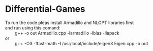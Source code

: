 # Differential-Games
 
To run the code pleas install Armadillo and NLOPT libraries first<br>
and run using this comand:<br>&nbsp;&nbsp;&nbsp;&nbsp;&nbsp;&nbsp;&nbsp;&nbsp;g++ -o out Armadillo.cpp -larmadillo -lblas -llapack <br> or<br>&nbsp;&nbsp;&nbsp;&nbsp;&nbsp;&nbsp;&nbsp;&nbsp;g++ -O3 -ffast-math -I /usr/local/include/eigen3 Eigen.cpp -o out
